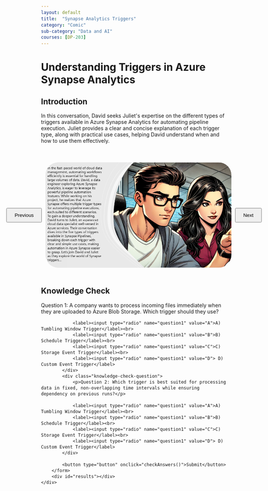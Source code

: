 ```yaml
---
layout: default
title:  "Synapse Analytics Triggers"
category: "Comic"
sub-category: "Data and AI"
courses: [DP-203]
---
```



# Understanding Triggers in Azure Synapse Analytics


## Introduction
In this conversation, David seeks Juliet's expertise on the different types of triggers available in Azure Synapse Analytics for automating pipeline execution. Juliet provides a clear and concise explanation of each trigger type, along with practical use cases, helping David understand when and how to use them effectively. 

<html lang="en">
<head>
    <meta charset="UTF-8">
    <meta name="viewport" content="width=device-width, initial-scale=1.0">
    <title>Image Carousel</title>
    <style>
        .carousel-container {
            display: flex;
            align-items: center;
            justify-content: center;
            margin-top: 50px;
        }
        .carousel-image {
            width: 800px;
            max-height: 700px;
            transition: transform 0.3s ease;
            cursor: pointer;
         border-radius: 35px;
        }
        .carousel-image.enlarged {
            transform: scale(1.5);
        }
        .carousel-button {
            padding: 10px 20px;
            margin: 0 10px;
            cursor: pointer;
        }
        .knowledge-check {
            margin-top: 50px;
        }
        .knowledge-check-question {
            margin-bottom: 20px;
        }
        .correct {
            color: green;
        }
        .incorrect {
            color: red;
        }
    </style>
</head>
<body>
    <div class="carousel-container">
        <button class="carousel-button" onclick="prevImage()">Previous</button>
        <img id="carousel" class="carousel-image" src="./images/syn1.PNG" alt="Image Carousel" onclick="toggleEnlarge()">
        <button class="carousel-button" onclick="nextImage()">Next</button>
    </div>

  <div class="knowledge-check">
        <h2>Knowledge Check</h2>
        <form id="knowledgeCheckForm">
            <div class="knowledge-check-question">
                <p>Question 1: A company wants to process incoming files immediately when they are uploaded to Azure Blob Storage. Which trigger should they use?</p>
                
                <label><input type="radio" name="question1" value="A">A) Tumbling Window Trigger</label><br>
                <label><input type="radio" name="question1" value="B">B) Schedule Trigger</label><br>
                <label><input type="radio" name="question1" value="C">C) Storage Event Trigger</label><br>
                <label><input type="radio" name="question1" value="D"> D) Custom Event Trigger</label>
            </div>
            <div class="knowledge-check-question">
                <p>Question 2: Which trigger is best suited for processing data in fixed, non-overlapping time intervals while ensuring dependency on previous runs?</p>
                
                <label><input type="radio" name="question1" value="A">A) Tumbling Window Trigger</label><br>
                <label><input type="radio" name="question1" value="B">B) Schedule Trigger</label><br>
                <label><input type="radio" name="question1" value="C">C) Storage Event Trigger</label><br>
                <label><input type="radio" name="question1" value="D"> D) Custom Event Trigger</label>
            </div>
                           
            <button type="button" onclick="checkAnswers()">Submit</button>
        </form>
        <div id="results"></div>
    </div>

    
  <script>
        const images = ["./images/syn1.PNG", "./images/syn2.PNG", "./images/syn3.PNG", "./images/syn4.PNG", "./images/syn5.PNG", "./images/syn6.PNG", "./images/syn7.PNG"];
        let currentIndex = 0;

        function showImage(index) {
            const carousel = document.getElementById('carousel');
            carousel.src = images[index];
        }

        function nextImage() {
            currentIndex = (currentIndex + 1) % images.length;
            showImage(currentIndex);
        }

        function prevImage() {
            currentIndex = (currentIndex - 1 + images.length) % images.length;
            showImage(currentIndex);
        }

        function toggleEnlarge() {
            const carousel = document.getElementById('carousel');
            carousel.classList.toggle('enlarged');
        }

            function checkAnswers() {
            const answers = {
                question1: 'B',
                question2: 'A'
                
               
            };

            let score = 0;
            const form = document.getElementById('knowledgeCheckForm');
            const results = document.getElementById('results');
            results.innerHTML = '';

            for (const [question, correctAnswer] of Object.entries(answers)) {
                const selected = form.querySelector(`input[name="${question}"]:checked`);
                const questionElement = form.querySelector(`input[name="${question}"][value="${correctAnswer}"]`).parentElement;
                if (selected && selected.value === correctAnswer) {
                    score++;
                    questionElement.classList.add('correct');
                } else if (selected) {
                    selected.parentElement.classList.add('incorrect');
                    questionElement.classList.add('correct');
                } else {
                    questionElement.classList.add('correct');
                }
            }

  

            results.innerHTML = `You got ${score} out of ${Object.keys(answers).length} correct.`;
        }
    </script>
</body>
</html>
